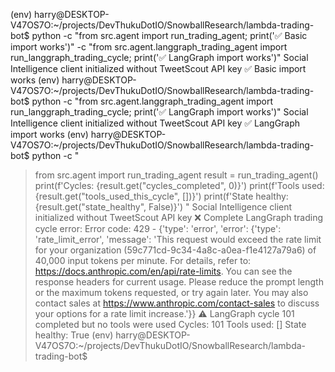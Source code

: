 (env) harry@DESKTOP-V47OS7O:~/projects/DevThukuDotIO/SnowballResearch/lambda-trading-bot$ python -c "from src.agent import run_trading_agent; print('✅ Basic import works')"
 -c "from src.agent.langgraph_trading_agent import run_langgraph_trading_cycle; print('✅ LangGraph import works')"
Social Intelligence client initialized without TweetScout API key
✅ Basic import works
(env) harry@DESKTOP-V47OS7O:~/projects/DevThukuDotIO/SnowballResearch/lambda-trading-bot$ python -c "from src.agent.langgraph_trading_agent import run_langgraph_trading_cycle; print('✅ LangGraph import works')"
Social Intelligence client initialized without TweetScout API key
✅ LangGraph import works
(env) harry@DESKTOP-V47OS7O:~/projects/DevThukuDotIO/SnowballResearch/lambda-trading-bot$ python -c "
> from src.agent import run_trading_agent
> result = run_trading_agent()
> print(f'Cycles: {result.get(\"cycles_completed\", 0)}')
> print(f'Tools used: {result.get(\"tools_used_this_cycle\", [])}')
> print(f'State healthy: {result.get(\"state_healthy\", False)}')
> "
Social Intelligence client initialized without TweetScout API key
❌ Complete LangGraph trading cycle error: Error code: 429 - {'type': 'error', 'error': {'type': 'rate_limit_error', 'message': 'This request would exceed the rate limit for your organization (59c771cd-9c34-4a8c-a0ea-f1e4127a79a6) of 40,000 input tokens per minute. For details, refer to: https://docs.anthropic.com/en/api/rate-limits. You can see the response headers for current usage. Please reduce the prompt length or the maximum tokens requested, or try again later. You may also contact sales at https://www.anthropic.com/contact-sales to discuss your options for a rate limit increase.'}}
⚠️ LangGraph cycle 101 completed but no tools were used
Cycles: 101
Tools used: []
State healthy: True
(env) harry@DESKTOP-V47OS7O:~/projects/DevThukuDotIO/SnowballResearch/lambda-trading-bot$